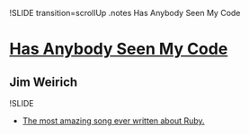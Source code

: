 !SLIDE transition=scrollUp
.notes Has Anybody Seen My Code

# [Has Anybody Seen My Code](http://speakerrate.com/talks/4421-has-anybody-seen-my-code)
## Jim Weirich

!SLIDE
* [The most amazing song ever written about Ruby.](http://www.youtube.com/watch?v=ivHCAcpq3JM)
